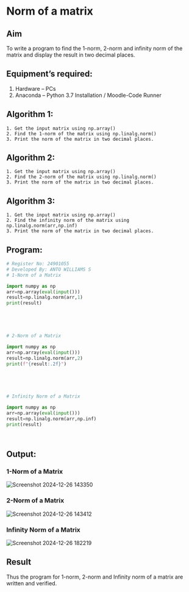 # Norm of a matrix
## Aim
To write a program to find the 1-norm, 2-norm and infinity norm of the matrix and display the result in two decimal places.
## Equipment’s required:
1.	Hardware – PCs
2.	Anaconda – Python 3.7 Installation / Moodle-Code Runner
## Algorithm 1:
	1. Get the input matrix using np.array()   
    2. Find the 1-norm of the matrix using np.linalg.norm()
	3. Print the norm of the matrix in two decimal places.
## Algorithm 2:
    1. Get the input matrix using np.array()   
    2. Find the 2-norm of the matrix using np.linalg.norm()
	3. Print the norm of the matrix in two decimal places.
## Algorithm 3:
    1. Get the input matrix using np.array()   
    2. Find the infinity norm of the matrix using np.linalg.norm(arr,np.inf)
	3. Print the norm of the matrix in two decimal places.
    
## Program:
```Python
# Register No: 24901055
# Developed By: ANTO WILLIAMS S
# 1-Norm of a Matrix

import numpy as np
arr=np.array(eval(input()))
result=np.linalg.norm(arr,1)
print(result)
    




# 2-Norm of a Matrix

import numpy as np
arr=np.array(eval(input()))
result=np.linalg.norm(arr,2)
print(f"{result:.2f}")
    




# Infinity Norm of a Matrix

import numpy as np
arr=np.array(eval(input()))
result=np.linalg.norm(arr,np.inf)
print(result)




```
## Output:
### 1-Norm of a Matrix

![Screenshot 2024-12-26 143350](https://github.com/user-attachments/assets/36d1c706-e1aa-49f1-ae33-89897ee8d7ad)

### 2-Norm of a Matrix

![Screenshot 2024-12-26 143412](https://github.com/user-attachments/assets/b8b49bf0-da0b-4c5e-9307-2e76fd67fe10)

### Infinity Norm of a Matrix

![Screenshot 2024-12-26 182219](https://github.com/user-attachments/assets/9c142b3e-4b75-4e03-9217-fb2c495b468b)

## Result
Thus the program for 1-norm, 2-norm and Infinity norm of a matrix are written and verified.
